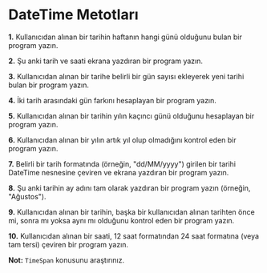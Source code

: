 # DateTime Metotları

**1.** Kullanıcıdan alınan bir tarihin haftanın hangi günü olduğunu bulan bir program yazın.

**2.** Şu anki tarih ve saati ekrana yazdıran bir program yazın.

**3.** Kullanıcıdan alınan bir tarihe belirli bir gün sayısı ekleyerek yeni tarihi bulan bir program yazın.

**4.** İki tarih arasındaki gün farkını hesaplayan bir program yazın.

**5.** Kullanıcıdan alınan bir tarihin yılın kaçıncı günü olduğunu hesaplayan bir program yazın.

**6.** Kullanıcıdan alınan bir yılın artık yıl olup olmadığını kontrol eden bir program yazın.

**7.** Belirli bir tarih formatında (örneğin, "dd/MM/yyyy") girilen bir tarihi DateTime nesnesine çeviren ve ekrana yazdıran bir program yazın.

**8.** Şu anki tarihin ay adını tam olarak yazdıran bir program yazın (örneğin, "Ağustos").

**9.** Kullanıcıdan alınan bir tarihin, başka bir kullanıcıdan alınan tarihten önce mi, sonra mı yoksa aynı mı olduğunu kontrol eden bir program yazın.

**10.** Kullanıcıdan alınan bir saati, 12 saat formatından 24 saat formatına (veya tam tersi) çeviren bir program yazın.

**Not:** `TimeSpan` konusunu araştırınız.
